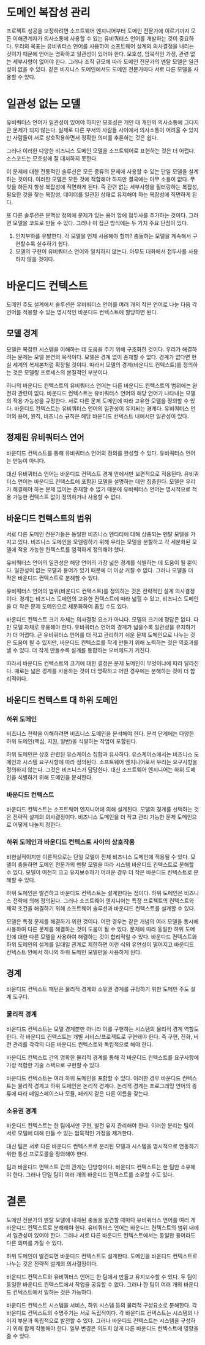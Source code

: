 # 도메인 복잡성 관리
프로젝트 성공을 보장하려면 소프트웨어 엔지니어부터 도메인 전문가에 이르기까지 모든 이해관계자가 의사소통에 사용할 수 있는 유비쿼터스 언어를 개발하는 것이 중요하다.
우리의 목표는 유비쿼터스 언어를 사용하여 소프트웨어 설계의 의사결정을 내리는 것이기 때문에 언어는 명확하고 일관성이 있어야 한다.
모호성, 암묵적인 가정, 관련 없는 세부사항이 없어야 한다.
그러나 조직 규모에 따라 도메인 전문가의 멘탈 모델은 일관성이 없을 수 있다.
같은 비지니스 도메인에서도 도메인 전문가마다 서로 다른 모델을 사용할 수 있다.

# 일관성 없는 모델
유비쿼터스 언어가 일관성이 있어야 하지만 모호성은 개인 대 개인의 의사소통에 그다지 큰 문제가 되지 않는다.
실제로 다른 부서의 사람들 사이에서 의사소통이 어려울 수 있지만 사람들이 서로 상호작용하면서 정확한 의미를 추론하는 것은 쉽다.

그러나 이러한 다양한 비즈니스 도메인 모델을 소프트웨어로 표현하는 것은 더 어렵다.
소스코드는 모호성에 잘 대처하지 못한다.

이 문제에 대한 전통적인 솔루션은 모든 종류의 문제에 사용할 수 있는 단일 모델을 설계하는 것이다.
이러한 모델은 모든 것에 적합해야 하지만 결국에는 아무 소용이 없다.
무엇을 하든지 항상 복잡성에 직면하게 된다.
즉 관련 없는 세부사항을 필터링하는 복잡성, 필요한 것을 찾는 복잡성, 데이터를 일관된 상태로 유지해야 하는 복잡성에 직면하게 된다.

또 다른 솔루션은 문맥상 정의에 문제가 있는 용어 앞에 접두사를 추가하는 것이다.
그러면 모델을 코드로 만들 수 있다.
그러나 이 접근 방식에는 두 가지 주요 단점이 있다.
1. 인지부하를 유발한다.
각 모델을 언제 사용해야 할까? 충돌하는 모델을 계속해서 구현할수록 실수하기 쉽다.
2. 모델의 구현이 유비쿼터스 언어와 일치하지 않는다.
아무도 대화에서 접두사를 사용하지 않을 것이다.

# 바운디드 컨텍스트
도메인 주도 설계에서 솔루션은 유비쿼터스 언어를 여러 개의 작은 언어로 나눈 다음 각 언어를 적용할 수 있는 명시적인 바운디드 컨텍스트에 할당하면 된다.

## 모델 경계
모델은 복잡한 시스템을 이해하는 데 도움을 주기 위해 구조화한 것이다.
우리가 해결하려는 문제는 모델 본연의 목적이다.
모델은 경계 없이 존재할 수 없다.
경계가 없다면 현실 세계의 복제본처럼 확장될 것이다.
따라서 모델의 경계(바운디드 컨텍스트)를 정의하는 것은 모델링 프로세스의 본질적인 부분이다.

하나의 바운디드 컨텍스트의 유비쿼터스 언어는 다른 바운디드 컨텍스트의 범위에는 완전히 관련이 없다.
바운디드 컨텍스트는 유비쿼터스 언어와 해당 언어가 나타내는 모델의 적용 가능성을 규정한다.
서로 다른 문제 도메인에 따라 고유한 모델을 정의할 수 있다.
바운디드 컨텍스트는 유비쿼터스 언어의 일관성이 유지되는 경계다.
유비쿼터스 언어의 용어, 원칙, 비즈니스 규칙은 해당 바운디드 컨텍스트 내에서만 일관성이 있다.

## 정제된 유비쿼터스 언어
바운디드 컨텍스트를 통해 유비쿼터스 언어의 정의를 완성할 수 있다.
유비쿼터스 언어는 만능이 아니다.

대신 유비쿼터스 언어는 바운디드 컨텍스트 경계 안에서만 보편적으로 적용된다.
유비쿼터스 언어는 바운디드 컨텍스트에 포함된 모델을 설명하는 데만 집중한다.
모델은 우리가 해결해야 하는 문제 없이는 존재할 수 없기 때문에 유비쿼터스 언어는 명시적으로 적용 가능한 컨텍스트 없이 정의하거나 사용할 수 없다.

## 바운디드 컨텍스트의 범위
서로 다른 도메인 전문가들은 동일한 비즈니스 엔티티에 대해 상충되는 멘탈 모델을 가지고 있다.
비즈니스 도메인을 모델링하기 위해 우리는 모델을 분할하고 각 세분화된 모델에 적용 가능한 컨텍스트를 엄격하게 정의해야 했다.

유비쿼터스 언어의 일관성은 해당 언어의 가장 넓은 경계를 식별하는 데 도움이 될 뿐이다.
일관성이 없는 모델과 용어가 있기 때문에 더 이상 커질 수 없다.
그러나 모델을 더 작은 바운디드 컨텍스트로 분해할 수 있다.

유비쿼터스 언어의 범위(바운디드 컨텍스트)를 정의하는 것은 전략적인 설계 의사결정이다.
경계는 비즈니스 도메인의 고유한 컨텍스트에 따라 넓힐 수 있고, 비즈니스 도메인을 더 작은 문제 도메인으로 세분화하여 좁힐 수도 있다.

바운디드 컨텍스트 크기 자체는 의사결정 요소가 아니다.
모델의 크기에 정답은 없다.
다만 모델 자체로 유용해야 한다.
유비쿼터스 언어의 경계가 넓을수록 일관성을 유지하기가 더 어렵다.
큰 유비쿼터스 언어를 더 작고 관리하기 쉬운 문제 도메인으로 나누는 것은 도움이 될 수 있지만, 바운디드 컨텍스트를 작게 만들기 위해 노력하는 것은 역효과를 낼 수 있다.
더 작게 만들수록 설계를 통합하는 오버헤드가 커진다.

따라서 바운디드 컨텍스트의 크기에 대한 결정은 문제 도메인이 무엇이냐에 따라 달라진다.
때로는 넓은 경계를 사용하는 것이 더 명확하고 어떤 경우에는 분해하는 것이 더 합리적이다.

## 바운디드 컨텍스트 대 하위 도메인

### 하위 도메인
비즈니스 전략을 이해하려면 비즈니스 도메인을 분석해야 한다.
분석 단계에는 다양한 하위 도메인(핵심, 지원, 일반)을 식별하는 작업이 포함된다.

하위 도메인은 상호 관련된 유스케이스 집합과 유사하다.
유스케이스에서는 비즈니스 도메인과 시스템 요구사항에 따라 정의된다.
소프트웨어 엔지니어로서 우리는 요구사항을 정의하지 않는다.
그것은 비즈니스가 담당한다.
대신 소프트웨어 엔지니어는 하위 도메인을 식별하기 위해 도메인을 분석한다.

### 바운디드 컨텍스트
바운디드 컨텍스트는 소프트웨어 엔지니어에 의해 설계된다.
모델의 경계를 선택하는 것은 전략적 설계의 의사결정이다.
비즈니스 도메인을 더 작고 관리 가능한 문제 도메인으로 어떻게 나눌지 정한다.

### 하위 도메인과 바운디드 컨텍스트 사이의 상호작용
비현실적이지만 이론적으로는 단일 모델이 전체 비즈니스 도메인에 적용될 수 있다.
모델이 충돌하면 도메인 전문가의 멘탈 모델을 따라 시스템 바운디드 컨텍스트로 분해할 수 있다.
모델이 여전히 크고 유지보수하기 어려운 경우 더 작은 바운디드 컨텍스트로 분해할 수 있다.

하위 도메인은 발견하고 바운디드 컨텍스트는 설계한다는 점이다.
하위 도메인은 비즈니스 전략에 의해 정의된다.
그러나 소프트웨어 엔지니어는 특정 프로젝트의 컨텍스트와 제약 조건을 해결하기 위해 소프트웨어 솔루션과 바운디드 컨텍스트를 설계할 수 있다.

모델은 특정 문제를 해결하기 위한 것이다.
어떤 경우는 같은 개념의 여러 모델을 동시에 사용하여 다른 문제를 해결하는 것이 도움이 될 수 있다.
문제에 따라 동일한 하위 도메인에 대한 다른 모델을 사용하여 해결하는 것이 합리적일 수 있다.
바운디드 컨텍스트와 하위 도메인의 설계를 일대일 관계로 제한하면 이런 식의 유연성이 떨어지고 바운디드 컨텍스트 안에서 하나의 하위 도메인 모델만을 사용하게 된다.

## 경계
바운디드 컨텍스트 패턴은 물리적 경계와 소유권 경계를 규정하기 위한 도메인 주도 설계 도구다.

### 물리적 경계
바운디드 컨텍스트는 모델 경계뿐만 아니라 이를 구현하는 시스템의 물리적 경계 역할도 한다.
각 바운디드 컨텍스트는 개별 서비스/프로젝트로 구현돼야 한다.
즉 구현, 진화, 버전 관리를 각각의 다른 바운디드 컨텍스트와 독립적으로 해야 한다.

바운디드 컨텍스트 간의 명확한 물리적 경계를 통해 각 바운디드 컨텍스트를 요구사항에 가장 적합한 기술 스택으로 구현할 수 있다.

바운디드 컨텍스트는 여러 하위 도메인을 포함할 수 있다.
이러한 경우 바운디드 컨텍스트는 물리적 경계고 하위 도메인은 논리적 경계다.
논리적 경계는 프로그래밍 언어의 종류에 따라 네임스페이스나 모듈, 패키지 같은 다른 이름을 갖는다.

### 소유권 경계
바운디드 컨텍스트는 한 팀에서만 구현, 발전 유지 관리해야 한다.
이러한 분리는 팀이 서로 모델에 대해 만들 수 있는 암묵적인 가정을 제거한다.

대신 팀은 서로 다른 바운디드 컨텍스트로 분리된 모델과 시스템을 명시적으로 연동하기 위한 통신 프로토콜을 정의해야 한다.

팀과 바운디드 먼텍스트 간의 관게는 단방향이다.
바운디드 컨텍스트는 한 팀만 소유해야 한다.
그러나 단일 팀이 여러 개의 바운디드 컨텍스트를 소유할 수도 있다.

# 결론
도메인 전문가의 멘탈 모델에 내재된 충돌을 발견할 때마다 유비쿼터스 언어를 여러 개 바운디드 컨텍스트로 분해해야 한다.
유비쿼터스 언어는 바운디드 컨텍스트의 범위 내에서 일관성이 있어야 한다.
그러나 서로 다른 바운디드 컨텍스트에서는 동일한 용어라도 다른 의미를 가질 수 있다.

하위 도메인이 발견되면 바운디드 컨텍스트도 설계한다.
도메인을 바운디드 컨텍스트로 나누는 것은 전략적 설계의 의사결정이다.

바운디드 컨텍스트와 유비쿼터스 언어는 한 팀에서 만들고 유지보수할 수 있다.
두 팀이 동일한 바운디드 컨텍스트에서 작업을 공유할 수 없다.
그러나 한 팀이 여러 개의 바운디드 컨텍스트에서 일하는 것은 가능하다.

바운디드 컨텍스트 시스템을 서비스, 하위 시스템 등의 물리적 구성요소로 분해한다.
각 바운디드 컨텍스트의 수명주기는 서로 독립적이다.
각 바운디드 컨텍스트는 시스템의 나머지 부분과 독립적으로 발전할 수 있다.
그러나 바운디드 컨텍스트는 시스템을 구성하기 위해 함께 작동해야 한다.
일부 변경은 의도치 않게 다른 바운디드 컨텍스트에 영향을 줄 수 있다.
